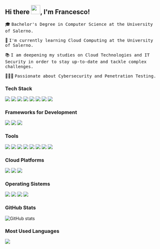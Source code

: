 ## Hi there <img src="https://raw.githubusercontent.com/MartinHeinz/MartinHeinz/master/wave.gif" width="30px">, I'm Francesco!

🎓 <samp>Bachelor's Degree in Computer Science at the University of Salerno.</samp>

🔨 <samp>I'm currently learning Cloud Computing at the University of Salerno.</samp>

📚 <samp>I am deepening my studies on Cloud Technologies and IT Security in order to stay up-to-date and tackle complex challenges.</samp>

👨🏻‍💻 <samp>Passionate about Cybersecurity and Penetration Testing.</samp>

### Tech Stack
<img src ="https://img.shields.io/badge/-HTML5-%23E34F26.svg?style=flat&logo=HTML5&logoColor=white"> <img src = "https://img.shields.io/badge/CSS3-%231572B6.svg?style=&logo=css3&logoColor=white">
<img src="https://img.shields.io/badge/C-%2300599C.svg?style=flat&logo=c&logoColor=white">
<img src="https://img.shields.io/badge/C%23-%23239120.svg?style=flat&logo=c-sharp&logoColor=white">
<img src="https://img.shields.io/badge/Python-3670A0?style=flat&logo=python&logoColor=ffdd54"> 
<img src="https://img.shields.io/badge/Javascript-%23323330.svg?style=flat&logo=javascript&logoColor=%23F7DF1E">
<img src="https://img.shields.io/badge/MongoDB-%234ea94b.svg?style=flat&logo=mongodb&logoColor=white">
<img src="https://img.shields.io/badge/MySQL-%2300f.svg?style=flat&logo=mysql&logoColor=white">

### Frameworks for Development
<img src="https://img.shields.io/badge/React_Native-%2320232a.svg?style=flat&logo=react&logoColor=%2361DAFB"> <img src="https://img.shields.io/badge/Expo-1C1E24?style=flat&logo=expo&logoColor=#D04A37">
<img src="https://img.shields.io/badge/Node.js-6DA55F?style=flat&logo=node.js&logoColor=white">

### Tools
<img src="https://img.shields.io/badge/-Unity%203D-333333?style=flat&logo=unity"> <img src="https://img.shields.io/badge/Adobe%20XD-470137?style=flat&logo=Adobe%20XD&logoColor=#FF61F6">
<img src="https://img.shields.io/badge/Eclipse-FE7A16.svg?style=flat&logo=Eclipse&logoColor=white">
<img src="https://img.shields.io/badge/Visual%20Studio%20Code-0078d7.svg?style=flat&logo=visual-studio-code&logoColor=white">
<img src="https://img.shields.io/badge/IntelliJ%20IDEA-000000.svg?style=flat&logo=intellij-idea&logoColor=white">
<img src="https://img.shields.io/badge/Pycharm-143?style=flat&logo=pycharm&logoColor=black&color=black&labelColor=green">
<img src="https://img.shields.io/badge/Github-%23121011.svg?style=flat&logo=github&logoColor=white">
<img src="https://img.shields.io/badge/Gitlab-%23181717.svg?style=flat&logo=gitlab&logoColor=white">

### Cloud Platforms
<img src="https://img.shields.io/badge/AWS-%23FF9900.svg?style=flat&logo=amazon-aws&logoColor=white"> <img src="https://img.shields.io/badge/Azure-%230072C6.svg?style=flat&logo=microsoftazure&logoColor=white">
<img src="https://img.shields.io/badge/Google%20Cloud-%234285F4.svg?style=flat&logo=google-cloud&logoColor=white">

### Operating Sistems
<img src="https://img.shields.io/badge/Kali%20Linux-333333?style=flat&logo=kalilinux&logoColor=#268BEE"> <img src="https://img.shields.io/badge/Windows-0078D6?style=flat&logo=windows&logoColor=white">
<img src="https://img.shields.io/badge/Ubuntu-E95420?style=flat&logo=ubuntu&logoColor=white">
<img src="https://img.shields.io/badge/CentOS-002260?style=flat&logo=centos&logoColor=F0F0F0">

### GitHub Stats
![GitHub stats](https://github-readme-stats.vercel.app/api?username=FrancescoPa96&show_icons=true&theme=dark&rank_icon=github&hide_title=true)

### Most Used Languages
<p align="left">
    <img 
        src="https://github-readme-stats.vercel.app/api/top-langs/?username=FrancescoPa96&langs_count=8&layout=compact&theme=dark&hide_title=true"
</p>

